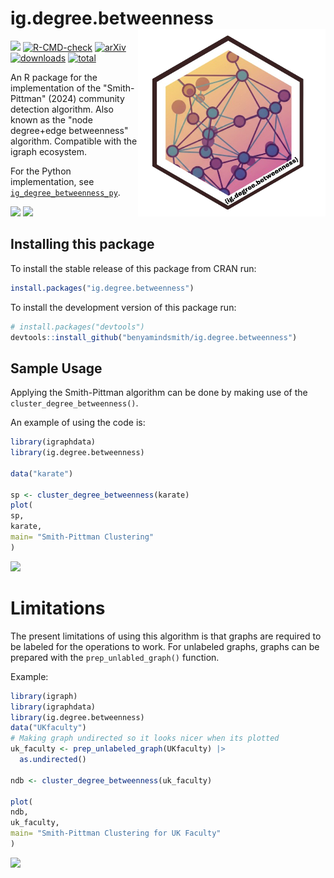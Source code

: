 # ig.degree.betweenness <a href='https://github.com/benyamindsmith/ig.degree.betweeness'><img src='https://github.com/benyamindsmith/ig.degree.betweenness/raw/main/utils/png/hex_sticker.png' align="right" height="300" /></a>


[![](https://www.r-pkg.org/badges/version/ig.degree.betweenness?color=red)](https://cran.r-project.org/package=ig.degree.betweenness) 
[![R-CMD-check](https://github.com/benyamindsmith/ig.cluster.closeness/actions/workflows/R-CMD-check.yaml/badge.svg)](https://github.com/benyamindsmith/ig.cluster.closeness/actions/workflows/R-CMD-check.yaml)
[![arXiv](https://img.shields.io/badge/arXiv-2411.01394-b31b1b.svg)](https://arxiv.org/abs/2411.01394)
[![downloads](https://cranlogs.r-pkg.org/badges/ig.degree.betweenness)](https://shinyus.ipub.com/cranview/)
[![total](https://cranlogs.r-pkg.org/badges/grand-total/ig.degree.betweenness)](https://shinyus.ipub.com/cranview/)


An R package for the implementation of the "Smith-Pittman" (2024) community detection algorithm. Also known as the "node degree+edge betweenness" algorithm. Compatible with the igraph ecosystem. 

For the Python implementation, see [`ig_degree_betweenness_py`](https://github.com/benyamindsmith/ig_degree_betweenness_py).

<a> 
<img src='https://github.com/benyamindsmith/ig.degree.betweenness/assets/46410142/37f82c83-1600-4e9f-913e-5e43bbe90427', height = "300"/>
</a>

<a> 
<img src='https://github.com/user-attachments/assets/63187b8f-58af-4c08-8b80-8a31b945899a' height = "610"/>
</a>

## Installing this package

To install the stable release of this package from CRAN run: 

```r
install.packages("ig.degree.betweenness")
```

To install the development version of this package run: 

```r
# install.packages("devtools")
devtools::install_github("benyamindsmith/ig.degree.betweenness")
```

## Sample Usage

Applying the Smith-Pittman algorithm can be done by making use of the `cluster_degree_betweenness()`. 

An example of using the code is: 

```r
library(igraphdata)
library(ig.degree.betweenness)

data("karate")

sp <- cluster_degree_betweenness(karate)
plot(
sp,
karate,
main= "Smith-Pittman Clustering"
)
```

<a> 
<img src='https://github.com/user-attachments/assets/b247dd3a-9dcc-4d3c-a1f2-7c2ec92f03de'  height = "400" />
</a>

# Limitations

The present limitations of using this algorithm is that graphs are required to be labeled for the operations to work. For unlabeled graphs, graphs can be prepared with the `prep_unlabled_graph()` function. 

Example:

```r
library(igraph)
library(igraphdata)
library(ig.degree.betweenness)
data("UKfaculty")
# Making graph undirected so it looks nicer when its plotted
uk_faculty <- prep_unlabeled_graph(UKfaculty) |>
  as.undirected()

ndb <- cluster_degree_betweenness(uk_faculty)

plot(
ndb,
uk_faculty,
main= "Smith-Pittman Clustering for UK Faculty"
)
```

<a> 
<img src=
'https://github.com/user-attachments/assets/2a982de0-e98e-4ef4-847d-2918cf95b9a5' height = "500" />
</a>
